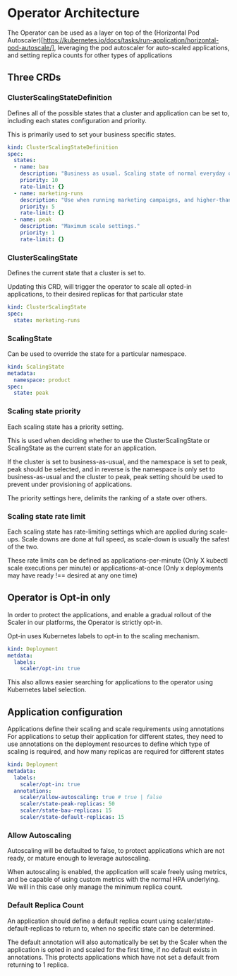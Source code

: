 # Operator Architecture

The Operator can be used as a layer on top of the 
(Horizontal Pod Autoscaler)[https://kubernetes.io/docs/tasks/run-application/horizontal-pod-autoscale/],
leveraging the pod autoscaler for auto-scaled applications, and setting replica counts for other types of applications

## Three CRDs

### ClusterScalingStateDefinition

Defines all of the possible states that a cluster and application can be set to, 
including each states configuration and priority.

This is primarily used to set your business specific states.

```yaml
kind: ClusterScalingStateDefinition
spec:
  states:
  - name: bau
    description: "Business as usual. Scaling state of normal everyday operations"
    priority: 10
    rate-limit: {}
  - name: marketing-runs
    description: "Use when running marketing campaigns, and higher-than-normal load is expected"
    priority: 5
    rate-limit: {}
  - name: peak
    description: "Maximum scale settings."
    priority: 1
    rate-limit: {}
```

### ClusterScalingState

Defines the current state that a cluster is set to. 

Updating this CRD, will trigger the operator to scale all opted-in applications, 
to their desired replicas for that particular state

```yaml
kind: ClusterScalingState
spec:
  state: merketing-runs
```

### ScalingState

Can be used to override the state for a particular namespace.

```yaml
kind: ScalingState
metadata:
  namespace: product
spec:
  state: peak
```

### Scaling state priority
Each scaling state has a priority setting.

This is used when deciding whether to use the ClusterScalingState or ScalingState as the current state for an application.

If the cluster is set to business-as-usual, and the namespace is set to peak, peak should be selected, and in reverse is the namespace is only set  to business-as-usual and the cluster to peak, peak setting should be used to prevent under provisioning of applications.

The priority settings here, delimits the ranking of a state over others.

### Scaling state rate limit
Each scaling state has rate-limiting settings which are applied during scale-ups. Scale downs are done at full speed, as scale-down is usually the safest of the two.

These rate limits can be defined as applications-per-minute (Only X kubectl scale executions per minute)  or applications-at-once (Only x deployments may have ready !== desired at any one time)

## Operator is Opt-in only
In order to protect the applications, and enable a gradual rollout of the Scaler in our platforms, the Operator is strictly opt-in.

Opt-in uses Kubernetes labels to opt-in to the scaling mechanism. 

```yaml
kind: Deployment
metdata:
  labels:
    scaler/opt-in: true
```

This also allows easier searching for applications to the operator using Kubernetes label selection.

## Application configuration

Applications define their scaling and scale requirements using annotations
For applications to setup their application for different states, they need to use annotations on the deployment resources to define which type of scaling is required, and how many replicas are required for different states

```yaml
kind: Deployment
metadata:
  labels: 
    scaler/opt-in: true
  annotations:
    scaler/allow-autoscaling: true # true | false 
    scaler/state-peak-replicas: 50
    scaler/state-bau-replicas: 15
    scaler/state-default-replicas: 15
```

### Allow Autoscaling

Autoscaling will be defaulted to false, to protect applications which are not ready, or mature enough to leverage autoscaling. 

When autoscaling is enabled, the application will scale freely using metrics, and be capable of using custom metrics with the normal HPA underlying. We will in this case only manage the minimum replica count.

### Default Replica Count

An application should define a default replica count using scaler/state-default-replicas to return to, when no specific state can be determined. 

The default annotation will also automatically be set by the Scaler when the application is opted in and scaled for the first time, if no default exists in annotations. This protects applications which have not set a default from returning to 1 replica.
